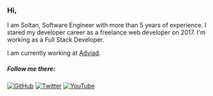 ### Hi,

I am Soltan, Software Engineer with more than 5 years of experience. I stared my developer career as a freelance web developer on 2017. I'm working as a Full Stack Developer.

I am currently working at [Adviad](https://adviad.com).

##### Follow me there:

[![GitHub](https://img.shields.io/github/followers/soltancode?style=social)](https://github.com/soltancode)
[![Twitter](https://img.shields.io/twitter/follow/soltancode?style=social)](https://twitter.com/soltancode)
[![YouTube](https://img.shields.io/youtube/channel/subscribers/UCZ5AyNjgPWQfX_9f8l3asAQ?style=social)](https://www.youtube.com/c/Svfimusic)

